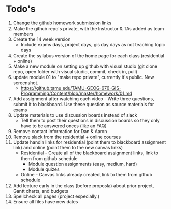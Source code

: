 # Todo's

1. Change the github homework submission links
2. Make the github repo's private, with the Instructor & TAs added as team members
3. Create the 14 week version
    - Include exams days, project days, gis day days as not teaching topic days
4. Create the syllabus version of the home page for each class (residential + online)
5. Make a new module on setting up github with visual studio (git clone repo, open folder with visual studio, commit, check in, pull)
6. update module 01 to "make repo private", currently it's public. New screenshot.
    - https://github.tamu.edu/TAMU-GEOG-676-GIS-Programming/Content/blob/master/homework/01.md
7. Add assignment after watching each video - Write three questions, submit it to blackboard. Use these question as source materials for exams
8. Update materials to use discussion boards instead of slack
    - Tell them to post their questions in discussion boards so they only have to be answered onces (like an FAQ)
9. Remove contact information for Dan & Aaron
10. Remove slack from the residential + online courses
11. Update handin links for residential (point them to blackboard assignment link) and online (point them to the new canvas links)
    - Residential - Create all of the blackboard assignment links, link to them from github schedule
        - Module question assignments (easy, medium, hard)
        - Module quizes
    - Online - Canvas links already created, link to them from github schedule
12. Add lecture early in the class (before proposla) about prior project, Gantt charts, and budgets
13. Spellcheck all pages (project especially.)
14. Ensure all files have new dates